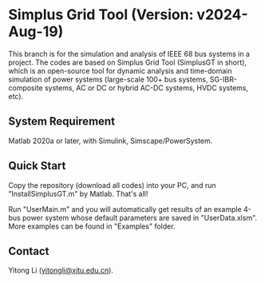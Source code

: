 # Simplus Grid Tool (Version: v2024-Aug-19)

This branch is for the simulation and analysis of IEEE 68 bus systems in a project. The codes are based on Simplus Grid Tool (SimplusGT in short), which is an open-source tool for dynamic analysis and time-domain simulation of power systems (large-scale 100+ bus systems, SG-IBR-composite systems, AC or DC or hybrid AC-DC systems, HVDC systems, etc).

## System Requirement

Matlab 2020a or later, with Simulink, Simscape/PowerSystem.

## Quick Start

Copy the repository (download all codes) into your PC, and run "InstallSimplusGT.m" by Matlab. That's all! 

Run "UserMain.m" and you will automatically get results of an example 4-bus power system whose default parameters are saved in "UserData.xlsm". More examples can be found in "Examples" folder.

## Contact

Yitong Li (yitongli@xjtu.edu.cn).
